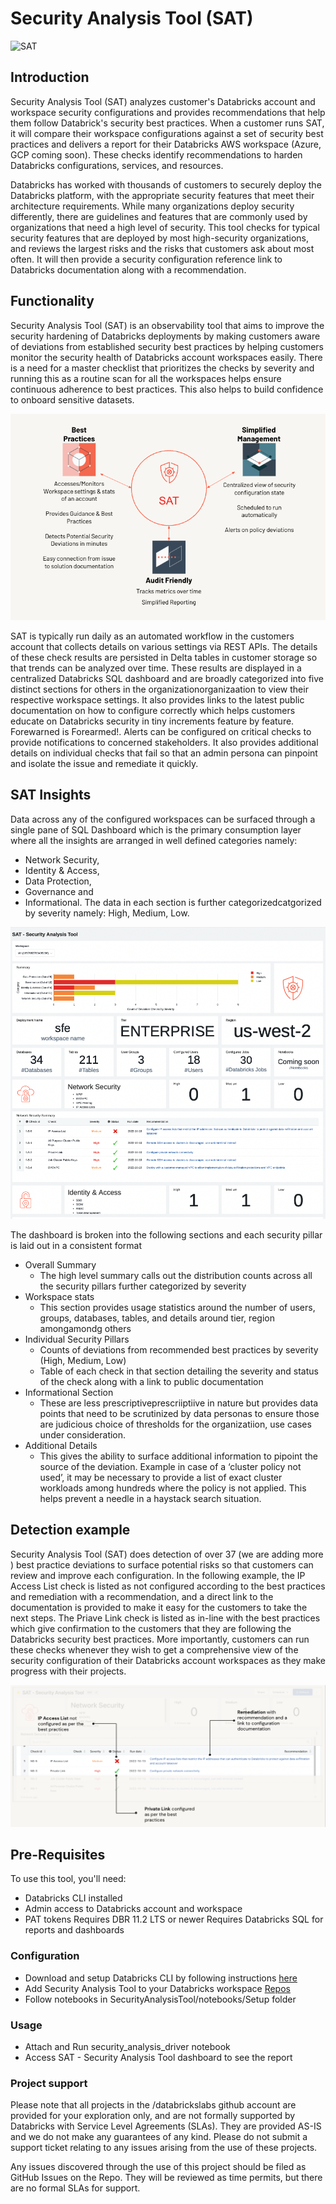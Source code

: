 
# Security Analysis Tool (SAT) 


![SAT](https://github.com/databricks/SecurityAnalysisTool/blob/main/images/sat_icon.jpg)
## Introduction

Security Analysis Tool (SAT) analyzes customer's Databricks account and workspace security configurations and provides recommendations that help them follow Databrick's security best practices. When a customer runs SAT, it will compare their workspace configurations against a set of security best practices and delivers a report for their Databricks AWS workspace (Azure, GCP coming soon). These checks identify recommendations to harden Databricks configurations, services, and resources.

Databricks has worked with thousands of customers to securely deploy the Databricks platform, with the appropriate security features that meet their architecture requirements. While many organizations deploy security differently, there are guidelines and features that are commonly used by organizations that need a high level of security. This tool checks for typical security features that are deployed by most high-security organizations, and reviews the largest risks and the risks that customers ask about most often. It will then provide a security configuration reference link to Databricks documentation along with a recommendation. 

## Functionality
Security Analysis Tool (SAT) is an observability tool that aims to improve the security hardening of Databricks deployments by making customers aware of deviations from established security best practices by helping customers monitor the security health of Databricks account workspaces easily. There is a need for a master checklist that prioritizes the checks by severity and running this as a routine scan for all the workspaces helps ensure continuous adherence to best practices. This also helps to build confidence to onboard sensitive datasets.


![SAT Functionality](./images/sat_functionality.png)

SAT is typically run daily as an automated workflow in the customers account that collects details on various settings via REST APIs. The details of these check results are persisted in Delta tables in customer storage so that trends can be analyzed over time. These results are displayed in a centralized Databricks SQL dashboard and are broadly categorized into five distinct sections for others in the organizationorganizaation to view their respective workspace settings. It also provides links to the latest public documentation on how to configure correctly which helps customers educate on Databricks security in tiny increments feature by feature. Forewarned is Forearmed!. Alerts can be configured on critical checks to provide notifications to concerned stakeholders. It also provides additional details on individual checks that fail so that an admin persona can pinpoint and isolate the issue and remediate it quickly.

## SAT Insights

Data across any of the configured workspaces can be surfaced through a single pane of SQL Dashboard which is the primary consumption layer where all the insights are arranged in well defined categories namely: 
* Network Security,
* Identity & Access, 
* Data Protection, 
* Governance and 
* Informational. 
The data in each section is further categorizedcatgorized by severity namely: High, Medium, Low.

![SAT Insights](./images/sat_dashboard_partial.png)

The dashboard is broken into the following sections and each security pillar is laid out in a consistent format 

* Overall Summary
    * The high level summary calls out the distribution counts across all the security pillars further categorized by severity 
* Workspace stats
    * This section provides usage statistics around the number of users, groups, databases, tables, and details around tier, region amongamondg others
* Individual Security Pillars
    * Counts of deviations from recommended best practices by severity (High, Medium, Low)
    * Table of each check in that section detailing the severity and status of the check along with a link to public documentation
* Informational Section
    * These are less prescriptiveprescriiptiive in nature but provides data points that need to be scrutinized by data personas to ensure those are judicious choice of thresholds for the organizatiion, use cases under consideration.
* Additional Details
    * This gives the ability to surface additional information to pipoint the source of the deviation. Example in case of a ‘cluster policy not used’, it may be necessary to provide a list of exact cluster workloads among hundreds where the policy is not applied. This helps prevent a needle in a haystack search situation.

## Detection example

Security Analysis Tool (SAT) does detection of over 37 (we are adding more ) best practice deviations to surface potential risks so that customers can review and improve each configuration. In the following example, the IP Access List check is listed as not configured according to the best practices and remediation with a recommendation, and a direct link to the documentation is provided to make it easy for the customers to take the next steps. The Priave Link check is listed as in-line with the best practices which give confirmation to the customers that they are following the Databricks security best practices.  More importantly, customers can run these checks whenever they wish to get a comprehensive view of the security configuration of their Databricks account workspaces as they make progress with their projects.  

![SAT Insights](./images/sat_detection_partial.png)

## Pre-Requisites
To use this tool, you'll need:  
* Databricks CLI installed
* Admin access to Databricks account and workspace 
* PAT tokens 
Requires DBR 11.2 LTS or newer
Requires Databricks SQL for reports and dashboards

### Configuration
* Download and setup Databricks CLI by following instructions [here](https://docs.databricks.com/dev-tools/cli/index.html) 
* Add Security Analysis Tool to your Databricks workspace [Repos](https://docs.databricks.com/repos/work-with-notebooks-other-files.html)
* Follow notebooks in SecurityAnalysisTool/notebooks/Setup folder    


### Usage
* Attach and Run security_analysis_driver notebook
* Access SAT - Security Analysis Tool dashboard to see the report

### Project support 

Please note that all projects in the /databrickslabs github account are provided for your exploration only, and are not formally supported by Databricks with Service Level Agreements (SLAs). They are provided AS-IS and we do not make any guarantees of any kind. Please do not submit a support ticket relating to any issues arising from the use of these projects.

Any issues discovered through the use of this project should be filed as GitHub Issues on the Repo. They will be reviewed as time permits, but there are no formal SLAs for support. 
